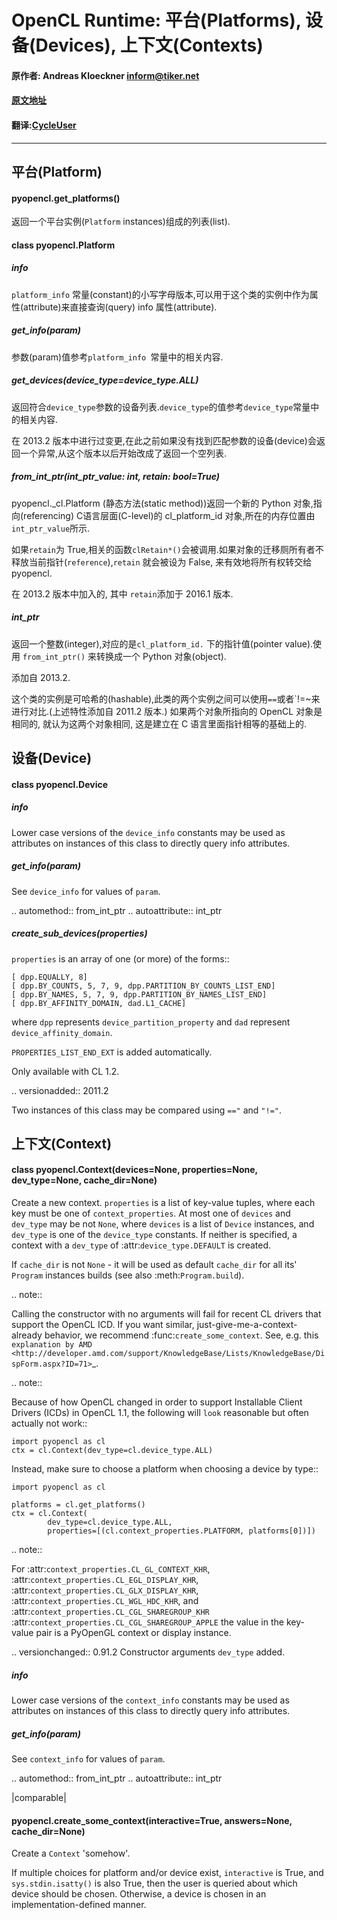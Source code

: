 OpenCL Runtime: 平台(Platforms), 设备(Devices), 上下文(Contexts)
===============================================

#### 原作者: Andreas Kloeckner <inform@tiker.net>
#### [原文地址](https://documen.tician.de/pyopencl/runtime_platform.html)
#### 翻译:[CycleUser](https://github.com/cycleuser)

___________________________________

平台(Platform)
--------

#### pyopencl.get_platforms()

返回一个平台实例(`Platform` instances)组成的列表(list).

#### class pyopencl.Platform

##### info

`platform_info` 常量(constant)的小写字母版本,可以用于这个类的实例中作为属性(attribute)来直接查询(query) info 属性(attribute).

##### get_info(param)

参数(param)值参考`platform_info `常量中的相关内容.

##### get_devices(device_type=device_type.ALL)

返回符合`device_type`参数的设备列表.`device_type`的值参考`device_type`常量中的相关内容.

在 2013.2 版本中进行过变更,在此之前如果没有找到匹配参数的设备(device)会返回一个异常,从这个版本以后开始改成了返回一个空列表.

##### from_int_ptr(int_ptr_value: int, retain: bool=True)

pyopencl._cl.Platform
(静态方法(static method))返回一个新的 Python 对象,指向(referencing) C语言层面(C-level)的  cl_platform_id 对象,所在的内存位置由`int_ptr_value`所示.

如果`retain`为 True,相关的函数`clRetain*()`会被调用.如果对象的迁移厕所有者不释放当前指针(`reference`),`retain` 就会被设为 False, 来有效地将所有权转交给 pyopencl.

在 2013.2 版本中加入的, 其中 `retain`添加于 2016.1 版本.

##### int_ptr

返回一个整数(integer),对应的是`cl_platform_id.` 下的指针值(pointer value).使用 `from_int_ptr()` 来转换成一个 Python 对象(object).

添加自 2013.2.

这个类的实例是可哈希的(hashable),此类的两个实例之间可以使用`==`或者`!=~来进行对比.(上述特性添加自 2011.2 版本.) 如果两个对象所指向的 OpenCL 对象是相同的, 就认为这两个对象相同, 这是建立在 C 语言里面指针相等的基础上的.

设备(Device)
------

#### class pyopencl.Device

##### info

Lower case versions of the `device_info` constants
may be used as attributes on instances of this class
to directly query info attributes.

##### get_info(param)

See `device_info` for values of `param`.

.. automethod:: from_int_ptr
.. autoattribute:: int_ptr

##### create_sub_devices(properties)

`properties` is an array of one (or more) of the forms::

    [ dpp.EQUALLY, 8]
    [ dpp.BY_COUNTS, 5, 7, 9, dpp.PARTITION_BY_COUNTS_LIST_END]
    [ dpp.BY_NAMES, 5, 7, 9, dpp.PARTITION_BY_NAMES_LIST_END]
    [ dpp.BY_AFFINITY_DOMAIN, dad.L1_CACHE]

where `dpp` represents `device_partition_property`
and `dad` represent `device_affinity_domain`.

`PROPERTIES_LIST_END_EXT` is added automatically.

Only available with CL 1.2.

.. versionadded:: 2011.2

Two instances of this class may be compared using `=="` and `"!="`.

上下文(Context)
-------

#### class pyopencl.Context(devices=None, properties=None, dev_type=None, cache_dir=None)

Create a new context. `properties` is a list of key-value
tuples, where each key must be one of `context_properties`.
At most one of `devices` and `dev_type` may be not `None`, where
`devices` is a list of `Device` instances, and
`dev_type` is one of the `device_type` constants.
If neither is specified, a context with a `dev_type` of
:attr:`device_type.DEFAULT` is created.

If `cache_dir` is not `None` - it will be used as default `cache_dir`
for all its' `Program` instances builds (see also :meth:`Program.build`).

.. note::

Calling the constructor with no arguments will fail for recent
CL drivers that support the OpenCL ICD. If you want similar,
just-give-me-a-context-already behavior, we recommend
:func:`create_some_context`. See, e.g. this
`explanation by AMD <http://developer.amd.com/support/KnowledgeBase/Lists/KnowledgeBase/DispForm.aspx?ID=71>`_.

.. note::

Because of how OpenCL changed in order to support Installable Client
Drivers (ICDs) in OpenCL 1.1, the following will `look` reasonable
but often actually not work::

    import pyopencl as cl
    ctx = cl.Context(dev_type=cl.device_type.ALL)

Instead, make sure to choose a platform when choosing a device by type::

    import pyopencl as cl

    platforms = cl.get_platforms()
    ctx = cl.Context(
            dev_type=cl.device_type.ALL,
            properties=[(cl.context_properties.PLATFORM, platforms[0])])

.. note::

For
:attr:`context_properties.CL_GL_CONTEXT_KHR`,
:attr:`context_properties.CL_EGL_DISPLAY_KHR`,
:attr:`context_properties.CL_GLX_DISPLAY_KHR`,
:attr:`context_properties.CL_WGL_HDC_KHR`, and
:attr:`context_properties.CL_CGL_SHAREGROUP_KHR`
:attr:`context_properties.CL_CGL_SHAREGROUP_APPLE`
the value in the key-value pair is a PyOpenGL context or display
instance.

.. versionchanged:: 0.91.2
Constructor arguments `dev_type` added.

##### info

Lower case versions of the `context_info` constants
may be used as attributes on instances of this class
to directly query info attributes.

##### get_info(param)

See `context_info` for values of `param`.

.. automethod:: from_int_ptr
.. autoattribute:: int_ptr

|comparable|

#### pyopencl.create_some_context(interactive=True, answers=None, cache_dir=None)

Create a `Context` 'somehow'.

If multiple choices for platform and/or device exist, `interactive`
is True, and `sys.stdin.isatty()` is also True,
then the user is queried about which device should be chosen.
Otherwise, a device is chosen in an implementation-defined manner.


